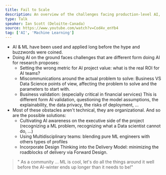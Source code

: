 ```yaml
---
title: Fail to Scale
description: An overview of the challenges facing production-level AI, with real cases from the financial sector.
type: Talk
speaker: Ian Scott (Deloitte-Canada)
source: https://www.youtube.com/watch?v=Cod4v_enYb4
tag: ['AI', 'Machine Learning']
---
```

- AI & ML have been used and applied long before the hype and buzzwords were coined.
- Doing AI on the ground faces challenges that are different form doing AI for research proposes:
  - Setting the wrong metric for AI project value: what is the real ROI for AI teams?
  - Miscommunications around the actual problem to solve: Business VS Data Science points of view, affecting the problem to solve and the parameters to start with.
  - Business validation: (especially critical in financial services) This is different form AI validation, questioning the model assumptions, the explainability, the data privacy, the risks of deployment, ...
- Most of these obstacles aren't technical, they are organizational. And so are the possible solutions:
  - Cultivating AI awareness on the executive side of the project (recognizing a ML problem, recognizing what a Data scientist cannot do, ...)
  - Using Multidisciplinary teams: blending pure ML engineers with others types of profiles
  - Incorporate Design Thinking into the Delivery Model: minimizing the roadblocks of delivery via Forward Design.

> " As a community ... ML is cool, let's do all the things around it well before the AI-winter ends up longer than it needs to be!"
